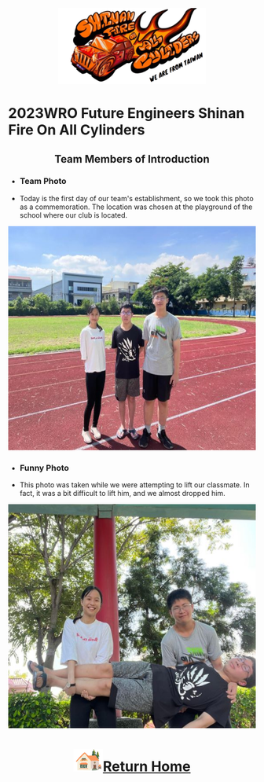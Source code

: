 <div align="center"><img src="../other/img/logo.png" width="300" alt=" logo"></div>

2023WRO Future Engineers Shinan Fire On All Cylinders  
=====
## <div align="center"> Team Members of Introduction</div>
- ### Team Photo  

- Today is the first day of our team's establishment, so we took this photo as a commemoration. The location was chosen at the playground of the school where our club is located.


<div align="center"><img src="./img/team_photo.jpg" width = "562" height = "456" alt="圖體照"  />  </div>  


- ### Funny Photo
- This photo was taken while we were attempting to lift our classmate. In fact, it was a bit difficult to lift him, and we almost dropped him.
  
<div align="center"><img src="./img/funny_photo.jpg" width = "562" height = "456" alt="趣味照" /> </div>  


# <div align="center">![HOME](../other/img/Home.png)[Return Home](../)</div> 


